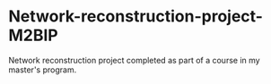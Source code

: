# Network-reconstruction-project-M2BIP
Network reconstruction project completed as part of a course in my master's program.

